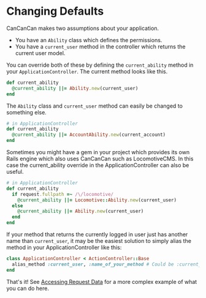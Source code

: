# Changing Defaults

CanCanCan makes two assumptions about your application.

* You have an `Ability` class which defines the permissions.
* You have a `current_user` method in the controller which returns the current user model.

You can override both of these by defining the `current_ability` method in your `ApplicationController`. The current method looks like this.

```ruby
def current_ability
  @current_ability ||= Ability.new(current_user)
end
```

The `Ability` class and `current_user` method can easily be changed to something else.

```ruby
# in ApplicationController
def current_ability
  @current_ability ||= AccountAbility.new(current_account)
end
```

Sometimes you might have a gem in your project which provides its own Rails engine which also uses CanCanCan such as LocomotiveCMS. In this case the current_ability override in the ApplicationController can also be useful.

```ruby
# in ApplicationController
def current_ability
  if request.fullpath =~ /\/locomotive/
    @current_ability ||= Locomotive::Ability.new(current_user)
  else
    @current_ability ||= Ability.new(current_user)
  end
end
```

If your method that returns the currently logged in user just has another name than `current_user`, it may be the easiest solution to simply alias the method in your ApplicationController like this:

```ruby
class ApplicationController < ActionController::Base
  alias_method :current_user, :name_of_your_method # Could be :current_member or :logged_in_user
end
```

That's it! See [Accessing Request Data](https://github.com/CanCanCommunity/cancancan/blob/develop/docs/Accessing-request-data.md) for a more complex example of what you can do here.
